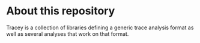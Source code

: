 # About this repository

Tracey is a collection of libraries defining a generic trace analysis format as well as several analyses that work on that format.